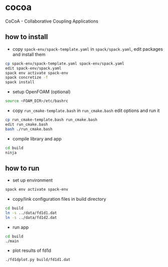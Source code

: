 # cocoa

CoCoA - Collaborative Coupling Applications

## how to install

* copy `spack-env/spack-template.yaml` in `spack/spack.yaml`, edit packages and install them

```bash
cp spack-env/spack-template.yaml spack-env/spack.yaml
edit spack-env/spack.yaml
spack env activate spack-env
spack concretize -f
spack install
```

* setup OpenFOAM (optional)

```bash
source <FOAM_DIR>/etc/bashrc
```

* copy `run_cmake-template.bash` in `run_cmake.bash` edit options and run it

```bash
cp run_cmake-template.bash run_cmake.bash
edit run_cmake.bash
bash ./run_cmake.bash
```

* compile library and app

```bash
cd build
ninja
```

## how to run

* set up environment

```bash
spack env activate spack-env
```

* copy/link configuration files in build directory

```bash
cd build
ln -s ../data/fd1d1.dat
ln -s ../data/fd1d2.dat
```

* run app

```bash
cd build
./main
```

* plot results of fd1d

```bash
./fd1dplot.py build/fd1d1.dat
```

